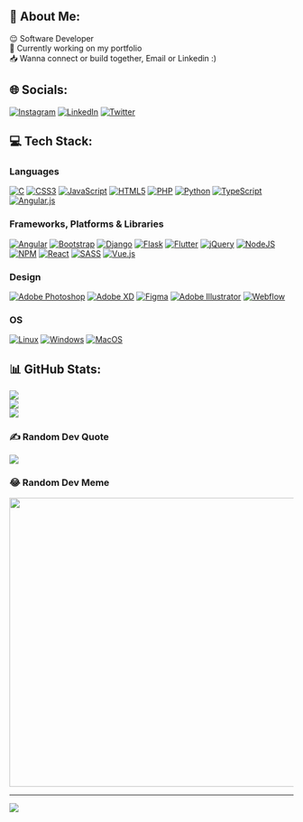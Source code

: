 <!-- ### Hi there 👋 -->

## 👾 About Me: 
😌 Software Developer<br>
💼 Currently working on my portfolio<br>
📥 Wanna connect or build together, Email or Linkedin :)


## 🌐 Socials:
[![Instagram](https://img.shields.io/badge/Instagram-%23E4405F.svg?logo=Instagram&logoColor=white)](https://instagram.com/x33zp.web?igshid=OGQ5ZDc2ODk2ZA==) 
[![LinkedIn](https://img.shields.io/badge/LinkedIn-%230077B5.svg?logo=linkedin&logoColor=white)](https://www.linkedin.com/in/zubby-peculiar-379809222) 
[![Twitter](https://img.shields.io/badge/Twitter-%231DA1F2.svg?logo=Twitter&logoColor=white)](https://twitter.com/x33zp_web) 

## 💻 Tech Stack:
### Languages
[![C](https://img.shields.io/badge/c-%2300599C.svg?style=plastic&logo=c&logoColor=white)](https://github.com/zubbypeculiar) 
[![CSS3](https://img.shields.io/badge/css3-%231572B6.svg?style=plastic&logo=css3&logoColor=white)](https://github.com/zubbypeculiar) 
[![JavaScript](https://img.shields.io/badge/javascript-%23323330.svg?style=plastic&logo=javascript&logoColor=%23F7DF1E)](https://github.com/zubbypeculiar) 
[![HTML5](https://img.shields.io/badge/html5-%23E34F26.svg?style=plastic&logo=html5&logoColor=white)](https://github.com/zubbypeculiar) 
[![PHP](https://img.shields.io/badge/php-%23777BB4.svg?style=plastic&logo=php&logoColor=white)](https://github.com/zubbypeculiar) 
[![Python](https://img.shields.io/badge/python-3670A0?style=plastic&logo=python&logoColor=ffdd54)](https://github.com/zubbypeculiar) 
[![TypeScript](https://img.shields.io/badge/typescript-%23007ACC.svg?style=plastic&logo=typescript&logoColor=white)](https://github.com/zubbypeculiar) 
[![Angular.js](https://img.shields.io/badge/angular.js-%23E23237.svg?style=plastic&logo=angularjs&logoColor=white)](https://github.com/zubbypeculiar) 

### Frameworks, Platforms & Libraries
[![Angular](https://img.shields.io/badge/angular-%23DD0031.svg?style=plastic&logo=angular&logoColor=white)](https://github.com/zubbypeculiar) 
[![Bootstrap](https://img.shields.io/badge/bootstrap-%23563D7C.svg?style=plastic&logo=bootstrap&logoColor=white)](https://github.com/zubbypeculiar) 
[![Django](https://img.shields.io/badge/django-%23092E20.svg?style=plastic&logo=django&logoColor=white)](https://github.com/zubbypeculiar) 
[![Flask](https://img.shields.io/badge/flask-%23000.svg?style=plastic&logo=flask&logoColor=white)](https://github.com/zubbypeculiar) 
[![Flutter](https://img.shields.io/badge/Flutter-%2302569B.svg?style=plastic&logo=Flutter&logoColor=white)](https://github.com/zubbypeculiar) 
[![jQuery](https://img.shields.io/badge/jquery-%230769AD.svg?style=plastic&logo=jquery&logoColor=white)](https://github.com/zubbypeculiar) 
[![NodeJS](https://img.shields.io/badge/node.js-6DA55F?style=plastic&logo=node.js&logoColor=white)](https://github.com/zubbypeculiar) 
[![NPM](https://img.shields.io/badge/NPM-%23000000.svg?style=plastic&logo=npm&logoColor=white)](https://github.com/zubbypeculiar) 
[![React](https://img.shields.io/badge/react-%2320232a.svg?style=plastic&logo=react&logoColor=%2361DAFB)](https://github.com/zubbypeculiar) 
[![SASS](https://img.shields.io/badge/SASS-hotpink.svg?style=plastic&logo=SASS&logoColor=white)](https://github.com/zubbypeculiar) 
[![Vue.js](https://img.shields.io/badge/vuejs-%2335495e.svg?style=plastic&logo=vuedotjs&logoColor=%234FC08D)](https://github.com/zubbypeculiar) 

### Design
[![Adobe Photoshop](https://img.shields.io/badge/adobephotoshop-%2331A8FF.svg?style=plastic&logo=adobephotoshop&logoColor=white)](https://github.com/zubbypeculiar)
[![Adobe XD](https://img.shields.io/badge/Adobe%20XD-470137?style=plastic&logo=Adobe%20XD&logoColor=#FF61F6)](https://github.com/zubbypeculiar)
[![Figma](https://img.shields.io/badge/figma-%23F24E1E.svg?style=plastic&logo=figma&logoColor=white)](https://github.com/zubbypeculiar) 
[![Adobe Illustrator](https://img.shields.io/badge/adobeillustrator-%23FF9A00.svg?style=plastic&logo=adobeillustrator&logoColor=white)](https://github.com/zubbypeculiar) 
[![Webflow](https://img.shields.io/badge/Webflow-4353FF?style=plastic&logo=webflow&logoColor=white)](https://github.com/zubbypeculiar)

### OS
[![Linux](https://img.shields.io/badge/linux-black?style=for-the-badge&logo=Linux)](https://github.com/zubbypeculiar)
[![Windows](https://img.shields.io/badge/Windows-black?style=for-the-badge&logo=Windows)](https://github.com/zubbypeculiar)
[![MacOS](https://img.shields.io/badge/macos-black?style=for-the-badge&logo=macos&color=black)](https://github.com/zubbypeculiar) 

## 📊 GitHub Stats:
[![](https://github-readme-stats.vercel.app/api?username=zubbypeculiar&theme=dark&hide_border=false&include_all_commits=true&count_private=true)](https://github.com/zubbypeculiar)<br/>
[![](https://github-readme-streak-stats.herokuapp.com/?user=dzubbypeculiar&theme=dark&hide_border=false)](https://github.com/zubbypeculiar)<br/>
[![](https://github-readme-stats.vercel.app/api/top-langs/?username=zubbypeculiar&theme=dark&hide_border=false&include_all_commits=true&count_private=true&layout=compact)](https://github.com/zubbypeculiar)

### ✍️ Random Dev Quote
[![](https://quotes-github-readme.vercel.app/api?type=horizontal&theme=radical)](https://github.com/zubbypeculiart)

 ### 😂 Random Dev Meme
<img src="https://rm.up.railway.app/" width="512px"/> 

---
[![](https://visitcount.itsvg.in/api?id=zubbypeculiar&icon=2&color=3)](https://github.com/zubbypeculiar)

<!-- Proudly created with GPRM ( https://gprm.itsvg.in ) -->
